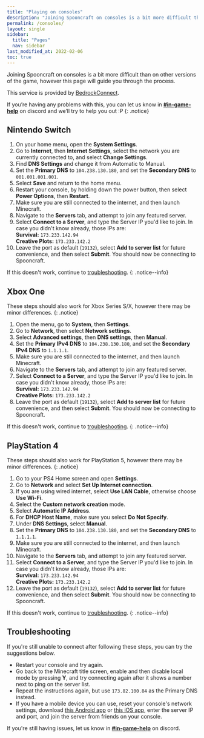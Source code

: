 ```yaml
---
title: "Playing on consoles"
description: "Joining Spooncraft on consoles is a bit more difficult than on other versions of the game, however this page will guide you through the process."
permalink: /consoles/
layout: single
sidebar:
  title: "Pages"
  nav: sidebar
last_modified_at: 2022-02-06
toc: true
---
```


Joining Spooncraft on consoles is a bit more difficult than on other versions of the game, however this page will guide you through the process.

This service is provided by [BedrockConnect](https://github.com/Pugmatt/BedrockConnect).

If you’re having any problems with this, you can let us know in [**#in-game-help**](https://discord.com/channels/377946908783673344/930371836896751618) on discord and we’ll try to help you out :P
{: .notice}

## Nintendo Switch

1. On your home menu, open the **System Settings**.
2. Go to **Internet**, then **Internet Settings**, select the network you are currently connected to, and select **Change Settings**.
3. Find **DNS Settings** and change it from Automatic to Manual.
4. Set the **Primary DNS** to `104.238.130.180`, and set the **Secondary DNS** to `001.001.001.001`.
5. Select **Save** and return to the home menu.
6. Restart your console, by holding down the power button, then select **Power Options**, then **Restart**.
7. Make sure you are still connected to the internet, and then launch Minecraft.
8. Navigate to the **Servers** tab, and attempt to join any featured server.
9. Select **Connect to a Server**, and type the Server IP you'd like to join.
In case you didn't know already, those IPs are: \
**Survival:** `173.233.142.94` \
**Creative Plots:** `173.233.142.2`
10. Leave the port as default (`19132`), select **Add to server list** for future convenience, and then select **Submit**. You should now be connecting to Spooncraft.

If this doesn't work, continue to [troubleshooting](#troubleshooting).
{: .notice--info}

## Xbox One

These steps should also work for Xbox Series S/X, however there may be minor differences.
{: .notice}

1. Open the menu, go to **System**, then **Settings**.
2. Go to **Network**, then select **Network settings**.
3. Select **Advanced settings**, then **DNS settings**, then **Manual**.
4. Set the **Primary IPv4 DNS** to `104.238.130.180`, and set the **Secondary IPv4 DNS** to `1.1.1.1`.
5. Make sure you are still connected to the internet, and then launch Minecraft.
6. Navigate to the **Servers** tab, and attempt to join any featured server.
7. Select **Connect to a Server**, and type the Server IP you'd like to join.
In case you didn't know already, those IPs are: \
**Survival:** `173.233.142.94` \
**Creative Plots:** `173.233.142.2`
8. Leave the port as default (`19132`), select **Add to server list** for future convenience, and then select **Submit**. You should now be connecting to Spooncraft.

If this doesn't work, continue to [troubleshooting](#troubleshooting).
{: .notice--info}

## PlayStation 4

These steps should also work for PlayStation 5, however there may be minor differences.
{: .notice}

1. Go to your PS4 Home screen and open **Settings**.
3. Go to **Network** and select **Set Up Internet connection**.
5. If you are using wired internet, select **Use LAN Cable**, otherwise choose **Use Wi-Fi**.
6. Select the **Custom network creation** mode.
7. Select **Automatic IP Address**.
8. For **DHCP Host Name**, make sure you select **Do Not Specify**.
9. Under **DNS Settings**, select **Manual**.
10. Set the **Primary DNS** to `104.238.130.180`, and set the **Secondary DNS** to `1.1.1.1`.
11. Make sure you are still connected to the internet, and then launch Minecraft.
12. Navigate to the **Servers** tab, and attempt to join any featured server.
13. Select **Connect to a Server**, and type the Server IP you'd like to join.
In case you didn't know already, those IPs are: \
**Survival:** `173.233.142.94` \
**Creative Plots:** `173.233.142.2`
14. Leave the port as default (`19132`), select **Add to server list** for future convenience, and then select **Submit**. You should now be connecting to Spooncraft.

If this doesn't work, continue to [troubleshooting](#troubleshooting).
{: .notice--info}

## Troubleshooting

If you're still unable to connect after following these steps, you can try the suggestions below.

- Restart your console and try again.
- Go back to the Minecraft title screen, enable and then disable local mode by pressing **Y**, and try connecting again after it shows a number next to ping on the server list.
- Repeat the instructions again, but use `173.82.100.84` as the Primary DNS instead.
- If you have a mobile device you can use, reset your console's network settings, download [this Android app](https://play.google.com/store/apps/details?id=com.smokiem.mcserverconnector) or [this iOS app](https://apps.apple.com/app/bedrocktogether/id1534593376), enter the server IP and port, and join the server from friends on your console.

If you're still having issues, let us know in [**#in-game-help**](https://discord.com/channels/377946908783673344/930371836896751618) on discord.
